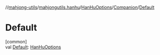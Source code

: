 //[mahjong-utils](../../../../index.md)/[mahjongutils.hanhu](../../index.md)/[HanHuOptions](../index.md)/[Companion](index.md)/[Default](-default.md)

# Default

[common]\
val [Default](-default.md): [HanHuOptions](../index.md)
